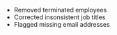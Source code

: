 - Removed terminated employees
- Corrected insonsistent job titles
- Flagged missing email addresses

